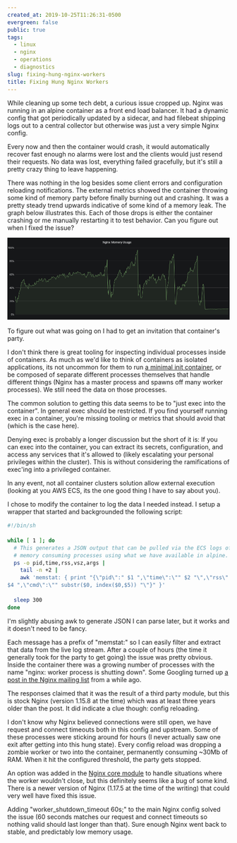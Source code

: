 ```yaml
---
created_at: 2019-10-25T11:26:31-0500
evergreen: false
public: true
tags:
  - linux
  - nginx
  - operations
  - diagnostics
slug: fixing-hung-nginx-workers
title: Fixing Hung Nginx Workers
---
```


While cleaning up some tech debt, a curious issue cropped up. Nginx was running in an alpine container as a front end load balancer. It had a dynamic config that got periodically updated by a sidecar, and had filebeat shipping logs out to a central collector but otherwise was just a very simple Nginx config.

Every now and then the container would crash, it would automatically recover fast enough no alarms were lost and the clients would just resend their requests. No data was lost, everything failed gracefully, but it's still a pretty crazy thing to leave happening.

There was nothing in the log besides some client errors and configuration reloading notifications. The external metrics showed the container throwing some kind of memory party before finally burning out and crashing. It was a pretty steady trend upwards indicative of some kind of a memory leak. The graph below illustrates this. Each of those drops is either the container crashing or me manually restarting it to test behavior. Can you figure out when I fixed the issue?

![Graph showing nginx memory usage. The graph goes from chaotic to steady](/images/nginx_memory_consumption.png)

To figure out what was going on I had to get an invitation that container's party.

I don't think there is great tooling for inspecting individual processes inside of containers. As much as we'd like to think of containers as isolated applications, its not uncommon for them to run [a minimal init container](https://github.com/krallin/tini), or be composed of separate different processes themselves that handle different things (Nginx has a master process and spawns off many worker processes). We still need the data on those processes.

The common solution to getting this data seems to be to "just exec into the container". In general exec should be restricted. If you find yourself running exec in a container, you're missing tooling or metrics that should avoid that (which is the case here).

Denying exec is probably a longer discussion but the short of it is: If you can exec into the container, you can extract its secrets, configuration, and access any services that it's allowed to (likely escalating your personal privileges within the cluster). This is without considering the ramifications of exec'ing into a privileged container.

In any event, not all container clusters solution allow external execution (looking at you AWS ECS, its the one good thing I have to say about you).

I chose to modify the container to log the data I needed instead. I setup a wrapper that started and backgrounded the following script:

```bash
#!/bin/sh

while [ 1 ]; do
  # This generates a JSON output that can be pulled via the ECS logs of the top
  # memory consuming processes using what we have available in alpine.
  ps -o pid,time,rss,vsz,args |
    tail -n +2 |
    awk 'memstat: { print "{\"pid\":" $1 ",\"time\":\"" $2 "\",\"rss\":" $3 ",\"vsz\":"
$4 ",\"cmd\":\"" substr($0, index($0,$5)) "\"}" }'

  sleep 300
done
```

I'm slightly abusing awk to generate JSON I can parse later, but it works and it doesn't need to be fancy.

Each message has a prefix of "memstat:" so I can easily filter and extract that data from the live log stream. After a couple of hours (the time it generally took for the party to get going) the issue was pretty obvious. Inside the container there was a growing number of processes with the name "nginx: worker process is shutting down". Some Googling turned up [a post in the Nginx mailing list](https://forum.nginx.org/read.php?2,262403,262403) from a while ago.

The responses claimed that it was the result of a third party module, but this is stock Nginx (version 1.15.8 at the time) which was at least three years older than the post. It did indicate a clue though: config reloading.

I don't know why Nginx believed connections were still open, we have request and connect timeouts both in this config and upstream. Some of these processes were sticking around for hours (I never actually saw one exit after getting into this hung state). Every config reload was dropping a zombie worker or two into the container, permanently consuming ~30Mb of RAM. When it hit the configured threshold, the party gets stopped.

An option was added in the [Nginx core module](http://nginx.org/en/docs/ngx_core_module.html#worker_shutdown_timeout) to handle situations where the worker wouldn't close, but this definitely seems like a bug of some kind. There is a newer version of Nginx (1.17.5 at the time of the writing) that could very well have fixed this issue.

Adding "worker_shutdown_timeout 60s;" to the main Nginx config solved the issue (60 seconds matches our request and connect timeouts so nothing valid should last longer than that). Sure enough Nginx went back to stable, and predictably low memory usage.
